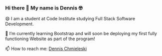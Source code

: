 ### Hi there 👋 My name is Dennis 🤓


😄 I am a student at Code Institute studying Full Stack Software Development.

🌱 I’m currently learning Bootstrap and will soon be deploying my first fully functioning Website as part of the program!


📫 How to reach me: [Dennis Chmieleski](linkedin.com/dennischmielewski)


<!--
**tetrapak-dev/tetrapak-dev** is a ✨ _special_ ✨ repository because its `README.md` (this file) appears on your GitHub profile.

Here are some ideas to get you started:

- 🔭 I’m currently working on ...

- 👯 I’m looking to collaborate on ...
- 🤔 I’m looking for help with ...
- 💬 Ask me about ...
- 📫 How to reach me: ...
- 😄 Pronouns: ...
- ⚡ Fun fact: ...
-->
